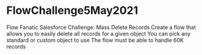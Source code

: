 # FlowChallenge5May2021

Flow Fanatic Salesforce Challenge: Mass Delete Records
Create a flow that allows you to easily delete all records for a given object
You can pick any standard or custom object to use
The flow must be able to handle 60K records
